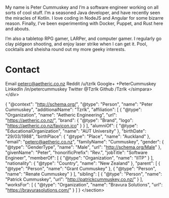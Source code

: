 My name is Peter Cummuskey and I’m a software engineer working on all
sorts of cool stuff. I’m a seasoned Java developer, and have recently
seen the miracles of Kotlin. I love coding in NodeJS and Angular for
some bizarre reason. Finally, I’ve been experimenting with Docker,
Puppet, and Rust here and abouts.

I’m also a tabletop RPG gamer, LARPer, and computer gamer. I regularly
go clay pidgeon shooting, and enjoy laser strike when I can get it.
Pool, cocktails and sheisha round out my more geeky interests.

Contact
=======

Email
peterc@aetheric.co.nz
Reddit
/u/tzrlk
Google+
+PeterCummuskey
LinkedIn
/in/petercummuskey
Twitter
@Tzrlk
Github
/Tzrlk
&lt;/simpara&gt;
&lt;/div&gt;

{ "@context": "http://schema.org/", "@type": "Person", "name": "Peter
Cummuskey", "additionalName": "Tzrlk", "affiliation": \[ { "@type":
"Organization", "name": "Aetheric Engineering", "url":
"https://aetheric.co.nz/", "brand": { "@type": "Brand", "logo":
"https://aetheric.co.nz/favicon.ico" } } \], "alumniOf": { "@type":
"EducationalOrganization", "name": "AUT University" }, "birthDate":
"29/03/1988", "birthPlace": { "@type": "Place", "name": "Auckland" },
"email": "peterc@aetheric.co.nz", "familyName": "Cummuskey", "gender": {
"@type": "GenderType", "name": "Male", "url": "http://schema.org/Male"
}, "givenName": "Peter", "honorificPrefix": "Rev.", "jobTitle":
"Software Engineer", "memberOf": \[ { "@type": "Organization", "name":
"IITP" } \], "nationality": { "@type": "Country", "name": "New Zealand"
}, "parent": \[ { "@type": "Person", "name": "Grant Cummuskey" }, {
"@type": "Person", "name": "Renate Cummuskey" } \], "sibling": \[ {
"@type": "Person", "name": "Patrick Cummuskey", "url":
"http://patrickcummuskey.co.nz/" } \], "worksFor": \[ { "@type":
"Organization", "name": "Bravura Solutions", "url":
"https://bravurasolutions.com/" } \] }
&lt;/section&gt;
